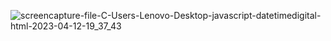 ![screencapture-file-C-Users-Lenovo-Desktop-javascript-datetimedigital-html-2023-04-12-19_37_43](https://user-images.githubusercontent.com/121231049/231483982-764f64d4-f41c-4256-9f1b-e824d700fc9c.png)
